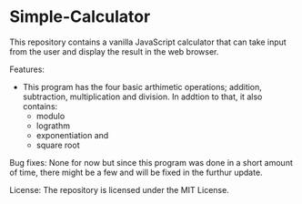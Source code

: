 # Simple-Calculator

This repository contains a vanilla JavaScript calculator that can take input from the user and display the result in the web browser.

Features:
- This program has the four basic arthimetic operations; addition, subtraction, multiplication and division. In addtion to that, it also contains:
     - modulo
     - lograthm
     - exponentiation and
     - square root

Bug fixes: None for now but since this program was done in a short amount of time, there might be a few and will be fixed in the furthur update.


License: The repository is licensed under the MIT License.
